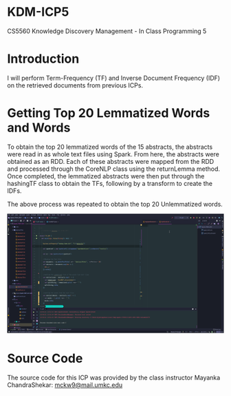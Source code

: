 # KDM-ICP5

CS5560 Knowledge Discovery Management - In Class Programming 5



# Introduction

I will perform Term-Frequency (TF) and Inverse Document Frequency (IDF) on the retrieved documents from previous ICPs.



# Getting Top 20 Lemmatized Words and Words

To obtain the top 20 lemmatized words of the 15 abstracts, the abstracts were read in as whole text files using Spark. From here, the abstracts were obtained as an RDD. Each of these abstracts were mapped from the RDD and processed through the CoreNLP class using the returnLemma method. Once completed, the lemmatized abstracts were then put through the hashingTF class to obtain the TFs, following by a transform to create the IDFs.

The above process was repeated to obtain the top 20 Unlemmatized words.

![getTop20_Words_LemWords](../docs/KDM-ICP5/getTop20_Words_LemWords.gif)



# Source Code

The source code for this ICP was provided by the class instructor Mayanka ChandraShekar: [mckw9@mail.umkc.edu](mckw9@mail.umkc.edu)